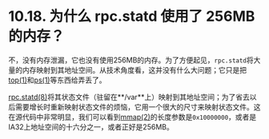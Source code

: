 # 10.18. 为什么 rpc.statd 使用了 256MB 的内存？

不，没有内存泄漏，它也没有使用256MB的内存。为了方便起见，`rpc.statd`将大量的内存映射到其地址空间。从技术角度看，这并没有什么大问题；它只是把[top(1)](https://www.freebsd.org/cgi/man.cgi?query=top&sektion=1&format=html)和[ps(1)](https://www.freebsd.org/cgi/man.cgi?query=ps&sektion=1&format=html)等东西给弄丢了。

[rpc.statd(8)](https://www.freebsd.org/cgi/man.cgi?query=rpc.statd&sektion=8&format=html)将其状态文件（驻留在**/var**上）映射到其地址空间；为了省去以后需要增长时重新映射状态文件的烦恼，它用一个很大的尺寸来映射状态文件。这在源代码中非常明显，我们可以看到[mmap(2)](https://www.freebsd.org/cgi/man.cgi?query=mmap&sektion=2&format=html)的长度参数是`0x10000000`，或者是IA32上地址空间的十六分之一，或者正好是256MB。
